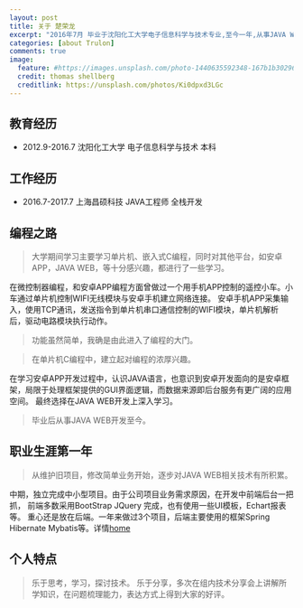 ```yaml
---
layout: post
title: 关于 楚荣龙
excerpt: "2016年7月 毕业于沈阳化工大学电子信息科学与技术专业,至今一年,从事JAVA WEB开发;"
categories: [about Trulon]
comments: true
image:
  feature: #https://images.unsplash.com/photo-1440635592348-167b1b30296f?crop=entropy&dpr=2&fit=crop&fm=jpg&h=475&ixjsv=2.1.0&ixlib=rb-0.3.5&q=50&w=1250
  credit: thomas shellberg
  creditlink: https://unsplash.com/photos/Ki0dpxd3LGc
---
```




## 教育经历

* 2012.9-2016.7	沈阳化工大学	电子信息科学与技术	本科 

## 工作经历

* 2016.7-2017.7	上海昌硕科技	JAVA工程师	全栈开发

## 编程之路
> 大学期间学习主要学习单片机、嵌入式C编程，同时对其他平台，如安卓APP，JAVA WEB，等十分感兴趣，都进行了一些学习。

在微控制器编程，和安卓APP编程方面曾做过一个用手机APP控制的遥控小车。小车通过单片机控制WIFI无线模块与安卓手机建立网络连接。
安卓手机APP采集输入，使用TCP通讯，发送指令到单片机串口通信控制的WIFI模块，单片机解析后，驱动电路模块执行动作。

> 功能虽然简单，我确是由此进入了编程的大门。

> 在单片机C编程中，建立起对编程的浓厚兴趣。

在学习安卓APP开发过程中，认识JAVA语言，也意识到安卓开发面向的是安卓框架，局限于处理框架提供的GUI界面逻辑，而数据来源即后台服务有更广阔的应用空间。
最终选择在JAVA WEB开发上深入学习。

> 毕业后从事JAVA WEB开发至今。

## 职业生涯第一年

> 从维护旧项目，修改简单业务开始，逐步对JAVA WEB相关技术有所积累。

中期，独立完成中小型项目。由于公司项目业务需求原因，在开发中前端后台一把抓，
前端多数采用BootStrap JQuery 完成，也有使用一些UI模板，Echart报表等。
重心还是放在后端。一年来做过3个项目，后端主要使用的框架Spring Hibernate Mybatis等。详情<a href="https://yoghurt29.github.io">home</a>

## 个人特点
> 乐于思考，学习，探讨技术。
> 乐于分享，多次在组内技术分享会上讲解所学知识，在问题梳理能力，表达方式上得到大家的好评。 

